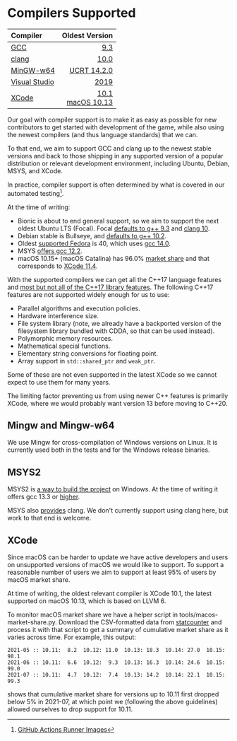# Compilers Supported

| Compiler                                             | Oldest Version |
| :---                                                 | ---: |
| [GCC](https://gcc.gnu.org)                           | [9.3](https://gcc.gnu.org/onlinedocs/gcc-9.3.0/gcc/) |
| [clang](https://clang.llvm.org)                      | [10.0](https://releases.llvm.org/10.0.0/docs/index.html) |
| [MinGW-w64](https://www.mingw-w64.org)               | [UCRT 14.2.0](https://www.mingw-w64.org/downloads/)  |
| [Visual Studio](https://visualstudio.microsoft.com/) | [2019](COMPILING-VS-VCPKG.md) |
| [XCode](https://developer.apple.com/xcode)           | [10.1](https://developer.apple.com/documentation/xcode-release-notes/xcode-10_1-release-notes) <br/> [macOS 10.13](https://en.wikipedia.org/wiki/MacOS_High_Sierra) |

Our goal with compiler support is to make it as easy as possible for new
contributors to get started with development of the game, while also using the
newest compilers (and thus language standards) that we can.

To that end, we aim to support GCC and clang up to the newest stable versions
and back to those shipping in any supported version of a popular distribution
or relevant development environment, including Ubuntu, Debian, MSYS, and XCode.

In practice, compiler support is often determined by what is covered in our
automated testing[^1].

[^1]: [GitHub Actions Runner Images](https://github.com/actions/runner-images?tab=readme-ov-file#available-images)

At the time of writing:
* Bionic is about to end general support, so we aim to support the next oldest
  Ubuntu LTS (Focal).  Focal [defaults to g++
  9.3](https://packages.ubuntu.com/focal/g++) and [clang
  10](https://packages.ubuntu.com/focal/clang).
* Debian stable is Bullseye, and [defaults to g++
  10.2](https://packages.debian.org/bullseye/g++).
* Oldest [supported Fedora](https://fedoraproject.org/wiki/Releases) is 40,
  which uses [gcc
  14.0](https://fedoraproject.org/wiki/Changes/GNUToolchainF40).
* MSYS [offers gcc 12.2](https://packages.msys2.org/base).
* macOS 10.15+ (macOS Catalina) has 96.0% [market
  share](https://gs.statcounter.com/os-version-market-share/macos/desktop/worldwide)
  and that corresponds to [XCode 11.4](https://xcodereleases.com/).

With the supported compilers we can get all the C++17 language
features and [most but not all of the C++17 library
features](https://en.cppreference.com/w/cpp/compiler_support/17).  The
following C++17 features are not supported widely enough for us to use:

* Parallel algorithms and execution policies.
* Hardware interference size.
* File system library (note, we already have a backported version of the
  filesystem library bundled with CDDA, so that can be used instead).
* Polymorphic memory resources.
* Mathematical special functions.
* Elementary string conversions for floating point.
* Array support in `std::shared_ptr` and `weak_ptr`.

Some of these are not even supported in the latest XCode so we cannot expect to
use them for many years.

The limiting factor preventing us from using newer C++ features is primarily
XCode, where we would probably want version 13 before moving to C++20.

## Mingw and Mingw-w64

We use Mingw for cross-compilation of Windows versions on Linux.
It is currently used both in the tests and for the Windows release binaries.

## MSYS2

MSYS2 is [a way to build the project](COMPILING-MSYS.md) on Windows.
At the time of writing it offers gcc 13.3 or [higher](https://packages.msys2.org/search?q=gcc).

MSYS also [provides](https://packages.msys2.org/search?&q=clang) clang.
We don't currently support using clang here, but work to that end is welcome.

## XCode

Since macOS can be harder to update we have active developers and users on
unsupported versions of macOS we would like to support.  To support a reasonable
number of users we aim to support at least 95% of users by macOS market share.

At time of writing, the oldest relevant compiler is XCode 10.1, the latest
supported on macOS 10.13, which is based on LLVM 6.

To monitor macOS market share we have a helper script in
tools/macos-market-share.py.  Download the CSV-formatted data from
[statcounter](https://gs.statcounter.com/os-version-market-share/macos/desktop/worldwide)
and process it with that script to get a summary of cumulative market share as
it varies across time.  For example, this output:

```
2021-05 :: 10.11:  8.2  10.12: 11.0  10.13: 18.3  10.14: 27.0  10.15: 98.1
2021-06 :: 10.11:  6.6  10.12:  9.3  10.13: 16.3  10.14: 24.6  10.15: 99.0
2021-07 :: 10.11:  4.7  10.12:  7.4  10.13: 14.2  10.14: 22.1  10.15: 99.3
```

shows that cumulative market share for versions up to 10.11 first dropped below
5% in 2021-07, at which point we (following the above guidelines) allowed
ourselves to drop support for 10.11.
